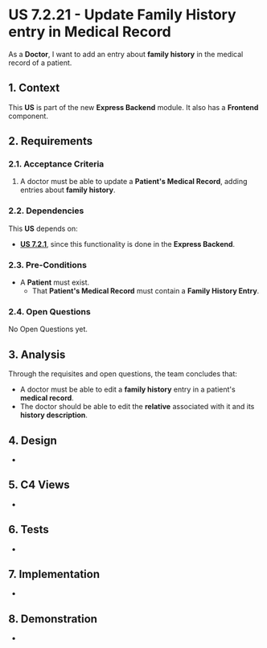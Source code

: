 # US 7.2.21 - Update Family History entry in Medical Record

As a **Doctor**, I want to add an entry about **family history** in the medical record of a patient.

## 1. Context

This **US** is part of the new **Express Backend** module. It also has a **Frontend** component.

## 2. Requirements

### 2.1. Acceptance Criteria

1. A doctor must be able to update a **Patient's Medical Record**, adding entries about **family history**.

### 2.2. Dependencies

This **US** depends on:
* [**US 7.2.1**](../7-2-1/readme.md), since this functionality is done in the **Express Backend**.

### 2.3. Pre-Conditions

* A **Patient** must exist.
    * That **Patient's Medical Record** must contain a **Family History Entry**.

### 2.4. Open Questions

No Open Questions yet.

## 3. Analysis

Through the requisites and open questions, the team concludes that:
* A doctor must be able to edit a **family history** entry in a patient's **medical record**.
* The doctor should be able to edit the **relative** associated with it and its **history description**.

## 4. Design

-

## 5. C4 Views

-

## 6. Tests

-

## 7. Implementation

-

## 8. Demonstration

-